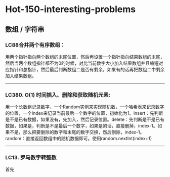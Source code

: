 # Hot-150-interesting-problems

## 数组 / 字符串

### LC88合并两个有序数组：

用两个指针指向两个数组的末尾位置，然后再设置一个指针指向结果数组的末尾，然后当两个数组指针都不为0的时候，对比当前数字大小加入结果数组并且缩短对应指针和总指针，然后最后判断数组二是否有剩余，如果有的话再把数组二中剩余加入结果数组。

***

### LC380. O(1) 时间插入、删除和获取随机元素:

用一个长数组记录数字，一个Random实例来实现随机数，一个哈希表来记录数字的位置，一个index来记录当前最后一个数字的位置，初始化为1。insert：先判断是不是已有数据，如果没有，先加入，然后记录位置。delete：先判断是不是已有数据，如果是，判断是不是最后一个数字，如果是的话，直接删掉，index-1。如果不是，那么把要删除的数字和末尾的数字交换，然后删除，index-1。random：直接返回数组中的随机数据即可。使用random.nextInt(index+1)

***

### LC13. 罗马数字转整数

首先
